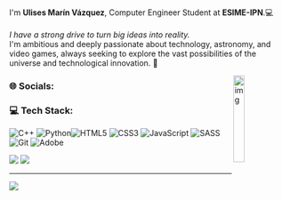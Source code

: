 I'm **Ulises Marín Vázquez**, Computer Engineer Student at **ESIME-IPN**.💻<br>
<br>*I have a strong drive to turn big ideas into reality.*<br>
I'm ambitious and deeply passionate about technology, astronomy, and video games, always seeking to explore the vast possibilities of the universe and technological innovation. 🚀

<img align="right" alt="img" width="20%" height="auto" src="https://media0.giphy.com/media/v1.Y2lkPTc5MGI3NjExdzB2Y3B3M2t5ZjY1cG41MW9kb3J2YWFvenVybTJqeHhrazc0dm9lciZlcD12MV9pbnRlcm5hbF9naWZfYnlfaWQmY3Q9Zw/35PXLrnJI8WYS0kUgG/giphy.webp"/>

### 🌐 Socials:


### 💻 Tech Stack:
![C++](https://img.shields.io/badge/c++-%2300599C.svg?style=plastic&logo=c%2B%2B&logoColor=white) ![Python](https://img.shields.io/badge/python-3670A0?style=plastic&logo=python&logoColor=ffdd54)![HTML5](https://img.shields.io/badge/html5-%23E34F26.svg?style=plastic&logo=html5&logoColor=white) ![CSS3](https://img.shields.io/badge/css3-%231572B6.svg?style=plastic&logo=css3&logoColor=white) ![JavaScript](https://img.shields.io/badge/javascript-%23323330.svg?style=plastic&logo=javascript&logoColor=%23F7DF1E) ![SASS](https://img.shields.io/badge/SASS-hotpink.svg?style=plastic&logo=SASS&logoColor=white) ![Git](https://img.shields.io/badge/git-%23F05033.svg?style=plastic&logo=git&logoColor=white) ![Adobe](https://img.shields.io/badge/adobe-%23FF0000.svg?style=plastic&logo=adobe&logoColor=white) 

![](https://github-readme-stats.vercel.app/api?username=UlisesMavz&theme=shadow_green&hide_border=false&include_all_commits=false&count_private=false)
![](https://github-readme-stats.vercel.app/api/top-langs/?username=UlisesMavz&theme=shadow_green&hide_border=false&include_all_commits=false&count_private=false&layout=compact)

---
[![](https://visitcount.itsvg.in/api?id=JoshCobra&icon=0&color=3)](https://visitcount.itsvg.in)

